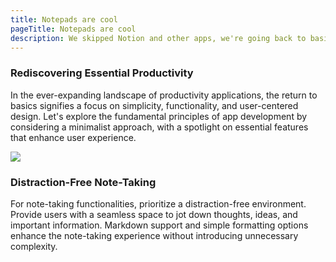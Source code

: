 ```yaml
---
title: Notepads are cool
pageTitle: Notepads are cool
description: We skipped Notion and other apps, we're going back to basics.
---
```


### Rediscovering Essential Productivity

In the ever-expanding landscape of productivity applications, the return to basics signifies a focus on simplicity, functionality, and user-centered design. Let's explore the fundamental principles of app development by considering a minimalist approach, with a spotlight on essential features that enhance user experience.

![](/assets/images/Rectangle3_1.png)

### Distraction-Free Note-Taking

For note-taking functionalities, prioritize a distraction-free environment. Provide users with a seamless space to jot down thoughts, ideas, and important information. Markdown support and simple formatting options enhance the note-taking experience without introducing unnecessary complexity.